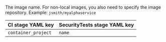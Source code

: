 The image name. For non-local images, you also need to specify the image repository. Example: `jsmith/myalphaservice`

| CI stage YAML key | SecurityTests stage YAML key |
| ------------ | ----------------------- |
| `container_project` | `name` |